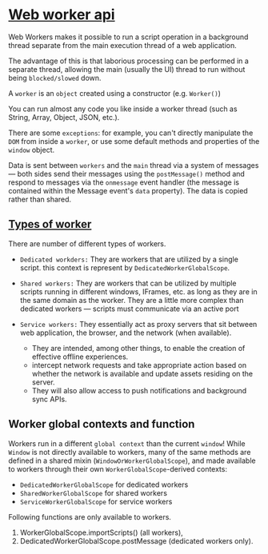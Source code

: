 # [Web worker api](#web-worker-api)
Web Workers makes it possible to run a script operation in a background thread separate from the main execution thread of a web application.

The advantage of this is that laborious processing can be performed in a separate thread, allowing the main (usually the UI) thread to run without being `blocked/slowed` down.

A `worker` is an `object` created using a constructor (e.g. `Worker()`)

You can run almost any code you like inside a worker thread (such as String, Array, Object, JSON, etc.).

There are some `exceptions`: for example, you can't directly manipulate the `DOM` from inside a `worker`, or use some default methods and properties of the `window` object.

Data is sent between `workers` and the `main` thread via a system of messages — both sides send their messages using the `postMessage()` method and respond to messages via the `onmessage` event handler (the message is contained within the Message event's `data` property). The data is copied rather than shared.

## [Types of worker](#types-of-worker)
There are number of different types of workers.

- `Dedicated workders:` They are workers that are utilized by a single script. this context is represent by `DedicatedWorkerGlobalScope`.

- `Shared workers:` They are workers that can be utilized by multiple scripts running in different windows, IFrames, etc. as long as they are in the same domain as the worker. They are a little more complex than dedicated workers — scripts must communicate via an active port

- `Service workers:` They essentially act as proxy servers that sit between web application, the browser, and the network (when available). 

   - They are intended, among other things, to enable the creation of effective offline experiences.
   - intercept network requests and take appropriate action based on whether the network is available and update assets residing on the server. 
   - They will also allow access to push notifications and background sync APIs.


## Worker global contexts and function
Workers run in a different `global context` than the current `window`! While `Window` is not directly available to workers, many of the same methods are defined in a shared mixin (`WindowOrWorkerGlobalScope`), and made available to workers through their own `WorkerGlobalScope`-derived contexts:

- `DedicatedWorkerGlobalScope` for dedicated workers
- `SharedWorkerGlobalScope` for shared workers
- `ServiceWorkerGlobalScope` for service workers

Following functions are only available to workers.

1. WorkerGlobalScope.importScripts() (all workers),
2. DedicatedWorkerGlobalScope.postMessage (dedicated workers only).